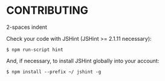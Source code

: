 CONTRIBUTING
============

2-spaces indent

Check your code with JSHint (JSHint >= 2.1.11 necessary):

    $ npm run-script hint

And, if necessary, to install JSHint globally into your account:

    $ npm install --prefix ~/ jshint -g

